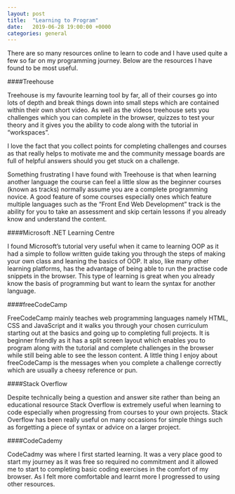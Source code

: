 ```yaml
---
layout: post
title:  "Learning to Program"
date:   2019-06-28 19:00:00 +0000
categories: general
---
```

There are so many resources online to learn to code and I have used quite a few so far on my programming journey. Below are the resources I have found to be most useful.

####Treehouse 

Treehouse is my favourite learning tool by far, all of their courses go into lots of depth and break things down into small steps which are contained within their own short video. As well as the videos treehouse sets you challenges which you can complete in the browser, quizzes to test your theory and it gives you the ability to code along with the tutorial in “workspaces”. 

I love the fact that you collect points for completing challenges and courses as that really helps to motivate me and the community message boards are full of helpful answers should you get stuck on a challenge. 

Something frustrating I have found with Treehouse is that when learning another language the course can feel a little slow as the beginner courses (known as tracks) normally assume you are a complete programming novice. A good feature of some courses especially ones which feature multiple languages such as the “Front End Web Development” track is the ability for you to take an assessment and skip certain lessons if you already know and understand the content.

####Microsoft .NET Learning Centre 

I found Microsoft’s tutorial very useful when it came to learning OOP as it had a simple to follow written guide taking you through the steps of making your own class and leaning the basics of OOP. It also, like many other learning platforms, has the advantage of being able to run the practise code snippets in the browser. This type of learning is great when you already know the basis of programming but want to learn the syntax for another language.

####freeCodeCamp 

FreeCodeCamp mainly teaches web programming languages namely HTML, CSS and JavaScript and it walks you through your chosen curriculum starting out at the basics and going up to completing full projects. It is beginner friendly as it has a split screen layout which enables you to program along with the tutorial and complete challenges in the browser while still being able to see the lesson content. A little thing I enjoy about freeCodeCamp is the messages when you complete a challenge correctly which are usually a cheesy reference or pun.

####Stack Overflow 

Despite technically being a question and answer site rather than being an educational resource Stack Overflow is extremely useful when learning to code especially when progressing from courses to your own projects. Stack Overflow has been really useful on many occasions for simple things such as forgetting a piece of syntax or advice on a larger project. 

####CodeCademy 

CodeCadmy was where I first started learning. It was a very place good to start my journey as it was free so required no commitment and it allowed me to start to completing basic coding exercises in the comfort of my browser. As I felt more comfortable and learnt more I progressed to using other resources. 
